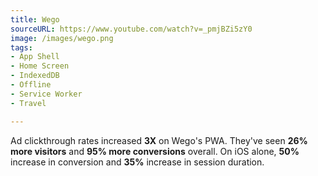 ```yaml
---
title: Wego
sourceURL: https://www.youtube.com/watch?v=_pmjBZi5zY0
image: /images/wego.png
tags:
- App Shell
- Home Screen
- IndexedDB
- Offline
- Service Worker
- Travel

---
```


Ad clickthrough rates increased **3X** on Wego's PWA. They've seen **26% more visitors** and **95% more conversions** overall. On iOS alone, **50%** increase in conversion and **35%** increase in session duration.
